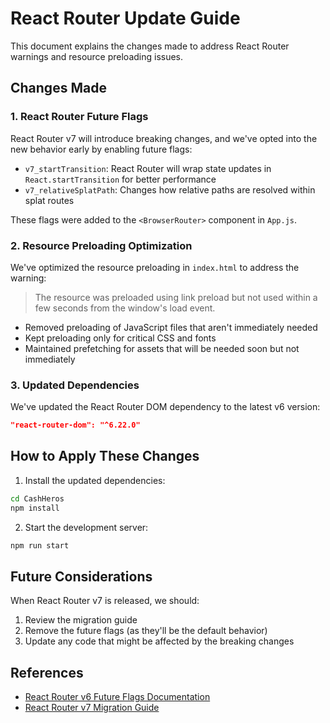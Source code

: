 # React Router Update Guide

This document explains the changes made to address React Router warnings and resource preloading issues.

## Changes Made

### 1. React Router Future Flags

React Router v7 will introduce breaking changes, and we've opted into the new behavior early by enabling future flags:

- `v7_startTransition`: React Router will wrap state updates in `React.startTransition` for better performance
- `v7_relativeSplatPath`: Changes how relative paths are resolved within splat routes

These flags were added to the `<BrowserRouter>` component in `App.js`.

### 2. Resource Preloading Optimization

We've optimized the resource preloading in `index.html` to address the warning:

> The resource was preloaded using link preload but not used within a few seconds from the window's load event.

- Removed preloading of JavaScript files that aren't immediately needed
- Kept preloading only for critical CSS and fonts
- Maintained prefetching for assets that will be needed soon but not immediately

### 3. Updated Dependencies

We've updated the React Router DOM dependency to the latest v6 version:

```json
"react-router-dom": "^6.22.0"
```

## How to Apply These Changes

1. Install the updated dependencies:

```bash
cd CashHeros
npm install
```

2. Start the development server:

```bash
npm run start
```

## Future Considerations

When React Router v7 is released, we should:

1. Review the migration guide
2. Remove the future flags (as they'll be the default behavior)
3. Update any code that might be affected by the breaking changes

## References

- [React Router v6 Future Flags Documentation](https://reactrouter.com/v6/upgrading/future)
- [React Router v7 Migration Guide](https://reactrouter.com/v6/upgrading/v7)
